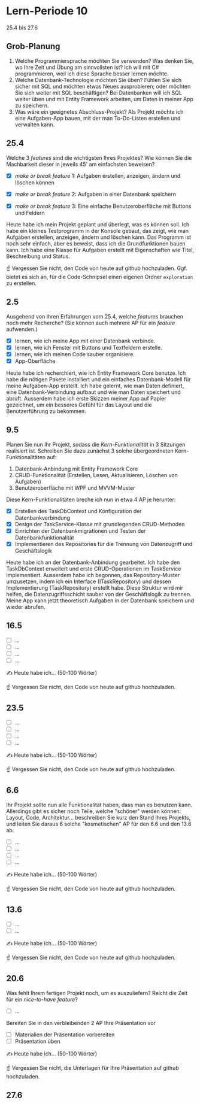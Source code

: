# Lern-Periode 10

25.4 bis 27.6

## Grob-Planung

1. Welche Programmiersprache möchten Sie verwenden? Was denken Sie, wo Ihre Zeit und Übung am sinnvollsten ist?
  Ich will mit C# programmieren, weil ich diese Sprache besser lernen möchte.
1. Welche Datenbank-Technologie möchten Sie üben? Fühlen Sie sich sicher mit SQL und möchten etwas Neues ausprobieren; oder möchten Sie sich weiter mit SQL beschäftigen?
   Bei Datenbanken will ich SQL weiter üben und mit Entity Framework arbeiten, um Daten in meiner App zu speichern.
1. Was wäre ein geeignetes Abschluss-Projekt?
   Als Projekt möchte ich eine Aufgaben-App bauen, mit der man To-Do-Listen erstellen und verwalten kann.

## 25.4

Welche 3 *features* sind die wichtigsten Ihres Projektes? Wie können Sie die Machbarkeit dieser in jeweils 45' am einfachsten beweisen?

- [X] *make or break feature* 1: Aufgaben erstellen, anzeigen, ändern und löschen können
- [X] *make or break feature* 2: Aufgaben in einer Datenbank speichern
- [X] *make or break feature* 3: Eine einfache Benutzeroberfläche mit Buttons und Feldern


Heute habe ich mein Projekt geplant und überlegt, was es können soll. Ich habe ein kleines Testprogramm in der Konsole gebaut, das zeigt, wie man Aufgaben erstellen, anzeigen, ändern und löschen kann. Das Programm ist noch sehr einfach, aber es beweist, dass ich die Grundfunktionen bauen kann. Ich habe eine Klasse für Aufgaben erstellt mit Eigenschaften wie Titel, Beschreibung und Status.

☝️ Vergessen Sie nicht, den Code von heute auf github hochzuladen. Ggf. bietet es sich an, für die Code-Schnipsel einen eigenen Ordner `exploration` zu erstellen.

## 2.5

Ausgehend von Ihren Erfahrungen vom 25.4, welche *features* brauchen noch mehr Recherche? (Sie können auch mehrere AP für ein *feature* aufwenden.)

- [X] lernen, wie ich meine App mit einer Datenbank verbinde.
- [X] lernen, wie ich Fenster mit Buttons und Textfeldern erstelle.
- [X] lernen, wie ich meinen Code sauber organisiere.
- [X] App-Oberfläche 

Heute habe ich recherchiert, wie ich Entity Framework Core benutze. Ich habe die nötigen Pakete installiert und ein einfaches Datenbank-Modell für meine Aufgaben-App erstellt. Ich habe gelernt, wie man Daten definiert, eine Datenbank-Verbindung aufbaut und wie man Daten speichert und abruft. Ausserdem habe ich erste Skizzen meiner App auf Papier gezeichnet, um ein besseres Gefühl für das Layout und die Benutzerführung zu bekommen.

## 9.5

Planen Sie nun Ihr Projekt, sodass die *Kern-Funktionalität* in 3 Sitzungen realisiert ist. Schreiben Sie dazu zunächst 3 solche übergeordneten Kern-Funktionalitäten auf:

1. Datenbank-Anbindung mit Entity Framework Core
2. CRUD-Funktionalität (Erstellen, Lesen, Aktualisieren, Löschen von Aufgaben)
3. Benutzeroberfläche mit WPF und MVVM-Muster

Diese Kern-Funktionalitäten breche ich nun in etwa 4 AP je herunter:

- [X] Erstellen des TaskDbContext und Konfiguration der Datenbankverbindung
- [X] Design der TaskService-Klasse mit grundlegenden CRUD-Methoden
- [X] Einrichten der Datenbankmigrationen und Testen der Datenbankfunktionalität
- [X] Implementieren des Repositories für die Trennung von Datenzugriff und Geschäftslogik

Heute habe ich an der Datenbank-Anbindung gearbeitet. Ich habe den TaskDbContext erweitert und erste CRUD-Operationen im TaskService implementiert. Ausserdem habe ich begonnen, das Repository-Muster umzusetzen, indem ich ein Interface (ITaskRepository) und dessen Implementierung (TaskRepository) erstellt habe. Diese Struktur wird mir helfen, die Datenzugriffsschicht sauber von der Geschäftslogik zu trennen. Meine App kann jetzt theoretisch Aufgaben in der Datenbank speichern und wieder abrufen.

## 16.5

- [ ] ...
- [ ] ...
- [ ] ...
- [ ] ...

✍️ Heute habe ich... (50-100 Wörter)

☝️  Vergessen Sie nicht, den Code von heute auf github hochzuladen.

## 23.5

- [ ] ...
- [ ] ...
- [ ] ...
- [ ] ...

✍️ Heute habe ich... (50-100 Wörter)

☝️  Vergessen Sie nicht, den Code von heute auf github hochzuladen.

## 6.6

Ihr Projekt sollte nun alle Funktionalität haben, dass man es benutzen kann. Allerdings gibt es sicher noch Teile, welche "schöner" werden können: Layout, Code, Architektur... beschreiben Sie kurz den Stand Ihres Projekts, und leiten Sie daraus 6 solche "kosmetischen" AP für den 6.6 und den 13.6 ab.

- [ ] ...
- [ ] ...
- [ ] ...
- [ ] ...

✍️ Heute habe ich... (50-100 Wörter)

☝️  Vergessen Sie nicht, den Code von heute auf github hochzuladen.

## 13.6

- [ ] ...
- [ ] ...

✍️ Heute habe ich... (50-100 Wörter)

☝️  Vergessen Sie nicht, den Code von heute auf github hochzuladen.

## 20.6

Was fehlt Ihrem fertigen Projekt noch, um es auszuliefern? Reicht die Zeit für ein *nice-to-have feature*?

- [ ] ...

Bereiten Sie in den verbleibenden 2 AP Ihre Präsentation vor

- [ ] Materialien der Präsentation vorbereiten
- [ ] Präsentation üben

✍️ Heute habe ich... (50-100 Wörter)

☝️  Vergessen Sie nicht, die Unterlagen für Ihre Präsentation auf github hochzuladen.

## 27.6
